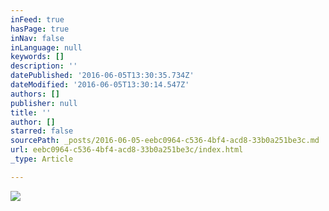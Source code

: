 ```yaml
---
inFeed: true
hasPage: true
inNav: false
inLanguage: null
keywords: []
description: ''
datePublished: '2016-06-05T13:30:35.734Z'
dateModified: '2016-06-05T13:30:14.547Z'
authors: []
publisher: null
title: ''
author: []
starred: false
sourcePath: _posts/2016-06-05-eebc0964-c536-4bf4-acd8-33b0a251be3c.md
url: eebc0964-c536-4bf4-acd8-33b0a251be3c/index.html
_type: Article

---
```

![](https://the-grid-user-content.s3-us-west-2.amazonaws.com/4e2257a9-666f-443a-a3b7-451eaae22f78.jpg)